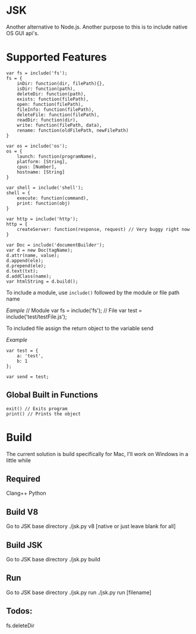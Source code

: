 JSK
===
Another alternative to Node.js. Another purpose to this is to include native OS GUI api's.

Supported Features
===================
```
var fs = include('fs');
fs = {
	inDir: function(dir, filePath){},
	isDir: function(path),
	deleteDir: function(path),
	exists: function(filePath),
	open: function(filePath),
	fileInfo: function(filePath),
	deleteFile: function(filePath),
	readDir: function(dir),
	write: function(filePath, data),
	rename: function(oldFilePath, newFilePath)
}

var os = include('os');
os = {
	launch: function(programName),
	platform: [String],
	cpus: [Number],
	hostname: [String]
}

var shell = include('shell');
shell = {
	execute: function(command),
	print: function(obj)
}

var http = include('http');
http = {
	createServer: function(response, request) // Very buggy right now
}

var Doc = include('documentBuilder');
var d = new Doc(tagName);
d.attr(name, value);
d.append(ele);
d.prepend(ele);
d.text(txt);
d.addClass(name);
var htmlString = d.build();
```

To include a module, use ```include()``` followed by the module or file path name

*Eample*
    // Module
    var fs = include('fs');
    // File
    var test = include('test/testFile.js');

To included file assign the return object to the variable send

*Example*
```
var test = {
	a: 'test',
	b: 1
};

var send = test;
```

Global Built in Functions
-------------------------
    exit() // Exits program
    print() // Prints the object


Build
=====

The current solution is build specifically for Mac, I'll work on Windows in a little while

Required
--------
Clang++
Python

Build V8
--------
Go to JSK base directory
    ./jsk.py v8 [native or just leave blank for all]

Build JSK
----------
Go to JSK base directory
    ./jsk.py build

Run
----
Go to JSK base directory
    ./jsk.py run
	./jsk.py run [filename]


Todos:
------
fs.deleteDir
